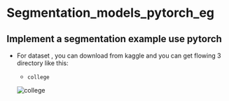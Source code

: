 # Segmentation_models_pytorch_eg
Implement a segmentation example use pytorch 
---
- For dataset , you can download from kaggle and you can get flowing 3 directory like this:
  - `college`
  
  
  ![college]('https://github.com/CHENHUI-X/Segmentation_models_pytorch_eg/blob/main/img/college.jpg?raw=true')
